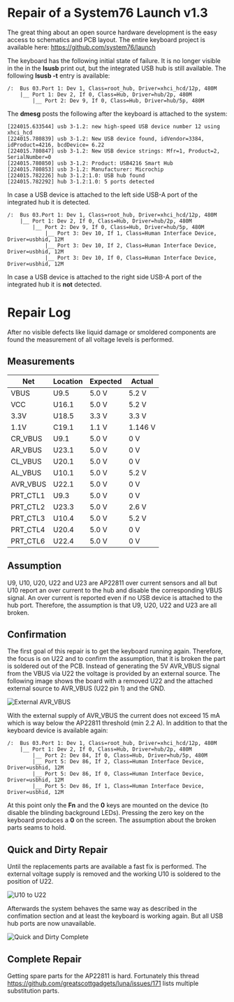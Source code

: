 # Repair of a System76 Launch v1.3

The great thing about an open source hardware development is the easy
access to schematics and PCB layout.
The entire keyboard project is available here: https://github.com/system76/launch

The keyboard has the following initial state of failure.
It is no longer visible in the in the **lsusb** print out, but the integrated
USB hub is still available.
The following **lsusb -t** entry is available:


    /:  Bus 03.Port 1: Dev 1, Class=root_hub, Driver=xhci_hcd/12p, 480M
        |__ Port 1: Dev 2, If 0, Class=Hub, Driver=hub/2p, 480M
            |__ Port 2: Dev 9, If 0, Class=Hub, Driver=hub/5p, 480M

The **dmesg** posts the following after the keyboard is attached to the
system:


    [224015.633544] usb 3-1.2: new high-speed USB device number 12 using xhci_hcd
    [224015.780839] usb 3-1.2: New USB device found, idVendor=3384, idProduct=4216, bcdDevice= 6.22
    [224015.780847] usb 3-1.2: New USB device strings: Mfr=1, Product=2, SerialNumber=0
    [224015.780850] usb 3-1.2: Product: USB4216 Smart Hub
    [224015.780853] usb 3-1.2: Manufacturer: Microchip
    [224015.782226] hub 3-1.2:1.0: USB hub found
    [224015.782292] hub 3-1.2:1.0: 5 ports detected


In case a USB device is attached to the left side USB-A port of the integrated
hub it is detected.


    /:  Bus 03.Port 1: Dev 1, Class=root_hub, Driver=xhci_hcd/12p, 480M
        |__ Port 1: Dev 2, If 0, Class=Hub, Driver=hub/2p, 480M
            |__ Port 2: Dev 9, If 0, Class=Hub, Driver=hub/5p, 480M
                |__ Port 3: Dev 10, If 1, Class=Human Interface Device, Driver=usbhid, 12M
                |__ Port 3: Dev 10, If 2, Class=Human Interface Device, Driver=usbhid, 12M
                |__ Port 3: Dev 10, If 0, Class=Human Interface Device, Driver=usbhid, 12M


In case a USB device is attached to the right side USB-A port of the integrated
hub it is **not** detected.

# Repair Log

After no visible defects like liquid damage or smoldered components are found
the measurement of all voltage levels is performed.

## Measurements

| Net      | Location | Expected | Actual  |
|----------|----------|----------|---------|
| VBUS     | U9.5     | 5.0 V    | 5.2 V   |
| VCC      | U16.1    | 5.0 V    | 5.2 V   |
| 3.3V     | U18.5    | 3.3 V    | 3.3 V   |
| 1.1V     | C19.1    | 1.1 V    | 1.146 V |
| CR_VBUS  | U9.1     | 5.0 V    | 0 V     |
| AR_VBUS  | U23.1    | 5.0 V    | 0 V     |
| CL_VBUS  | U20.1    | 5.0 V    | 0 V     |
| AL_VBUS  | U10.1    | 5.0 V    | 5.2 V   |
| AVR_VBUS | U22.1    | 5.0 V    | 0 V     |
| PRT_CTL1 | U9.3     | 5.0 V    | 0 V     |
| PRT_CTL2 | U23.3    | 5.0 V    | 2.6 V   |
| PRT_CTL3 | U10.4    | 5.0 V    | 5.2 V   |
| PRT_CTL4 | U20.4    | 5.0 V    | 0 V     |
| PRT_CTL6 | U22.4    | 5.0 V    | 0 V     |

## Assumption

U9, U10, U20, U22 and U23 are AP22811 over current sensors and all but U10
report an over current to the hub and disable the corresponding VBUS signal.
An over current is reported even if no USB device is attached to the hub port.
Therefore, the assumption is that U9, U20, U22 and U23 are all broken.

## Confirmation

The first goal of this repair is to get the keyboard running again.
Therefore, the focus is on U22 and to confirm the assumption, that it is broken
the part is soldered out of the PCB.
Instead of generating the 5V AVR_VBUS signal from the VBUS via U22 the voltage
is provided by an external source.
The following image shows the board with a removed U22 and the attached
external source to AVR_VBUS (U22 pin 1) and the GND.

![External AVR_VBUS](/images/removed_u22_external_AVR_VBUS.jpeg?raw=true)

With the external supply of AVR_VBUS the current does not exceed 15 mA which is
way below the AP22811 threshold (min 2.2 A).
In addition to that the keyboard device is available again:


    /:  Bus 03.Port 1: Dev 1, Class=root_hub, Driver=xhci_hcd/12p, 480M
        |__ Port 1: Dev 2, If 0, Class=Hub, Driver=hub/2p, 480M
            |__ Port 2: Dev 84, If 0, Class=Hub, Driver=hub/5p, 480M
            |__ Port 5: Dev 86, If 2, Class=Human Interface Device, Driver=usbhid, 12M
            |__ Port 5: Dev 86, If 0, Class=Human Interface Device, Driver=usbhid, 12M
            |__ Port 5: Dev 86, If 1, Class=Human Interface Device, Driver=usbhid, 12M


At this point only the **Fn** and the **0** keys are mounted on the device (to
disable the blinding background LEDs).
Pressing the zero key on the keyboard produces a **0** on the screen.
The assumption about the broken parts seams to hold.

## Quick and Dirty Repair

Until the replacements parts are available a fast fix is performed.
The external voltage supply is removed and the working U10 is soldered to the
position of U22.

![U10 to U22](/images/replaced_u22_with_u10.jpeg?raw=true)

Afterwards the system behaves the same way as described in the confimation
section and at least the keyboard is working again.
But all USB hub ports are now unavailable.

![Quick and Dirty Complete](/images/quick_and_dirty_complete.jpeg?raw=true)

## Complete Repair

Getting spare parts for the AP22811 is hard.
Fortunately this thread https://github.com/greatscottgadgets/luna/issues/171
lists multiple substitution parts.

